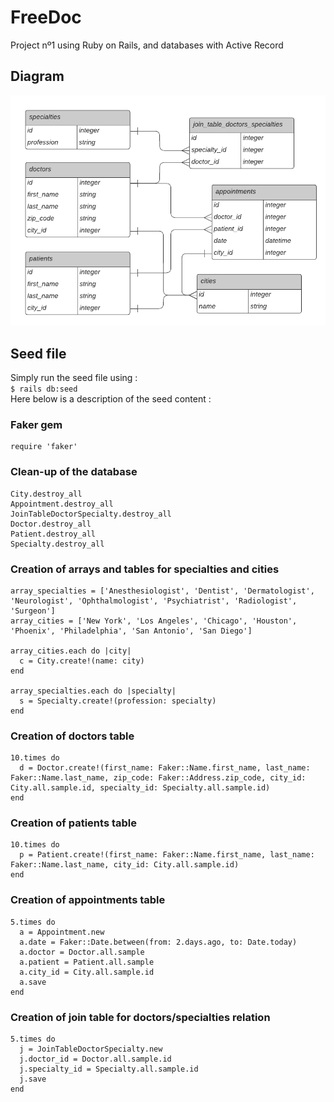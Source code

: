 # FreeDoc

Project nº1 using Ruby on Rails, and databases with Active Record

## Diagram

<img src=/Diagram_FreeDoc.png width="600">

## Seed file

Simply run the seed file using :  
`$ rails db:seed`  
Here below is a description of the seed content :

### Faker gem
```
require 'faker'
```
### Clean-up of the database
```
City.destroy_all
Appointment.destroy_all
JoinTableDoctorSpecialty.destroy_all
Doctor.destroy_all  
Patient.destroy_all  
Specialty.destroy_all  
```
### Creation of arrays and tables for specialties and cities
```
array_specialties = ['Anesthesiologist', 'Dentist', 'Dermatologist', 'Neurologist', 'Ophthalmologist', 'Psychiatrist', 'Radiologist', 'Surgeon']
array_cities = ['New York', 'Los Angeles', 'Chicago', 'Houston', 'Phoenix', 'Philadelphia', 'San Antonio', 'San Diego']

array_cities.each do |city| 
  c = City.create!(name: city)
end

array_specialties.each do |specialty| 
  s = Specialty.create!(profession: specialty)
end
```
### Creation of doctors table
```
10.times do
  d = Doctor.create!(first_name: Faker::Name.first_name, last_name: Faker::Name.last_name, zip_code: Faker::Address.zip_code, city_id: City.all.sample.id, specialty_id: Specialty.all.sample.id)
end
```
### Creation of patients table
```
10.times do
  p = Patient.create!(first_name: Faker::Name.first_name, last_name: Faker::Name.last_name, city_id: City.all.sample.id)
end
```
### Creation of appointments table
```
5.times do
  a = Appointment.new
  a.date = Faker::Date.between(from: 2.days.ago, to: Date.today)
  a.doctor = Doctor.all.sample
  a.patient = Patient.all.sample
  a.city_id = City.all.sample.id
  a.save
end
```
### Creation of join table for doctors/specialties relation
```
5.times do
  j = JoinTableDoctorSpecialty.new
  j.doctor_id = Doctor.all.sample.id
  j.specialty_id = Specialty.all.sample.id
  j.save
end
```

## 
